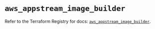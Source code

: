 # `aws_appstream_image_builder`

Refer to the Terraform Registry for docs: [`aws_appstream_image_builder`](https://registry.terraform.io/providers/hashicorp/aws/5.94.0/docs/resources/appstream_image_builder).
